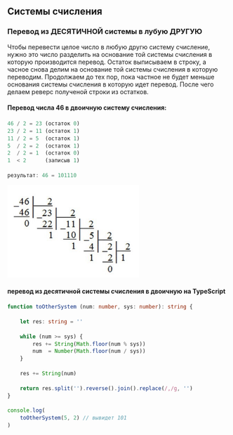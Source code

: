 ## Системы счисления  

### Перевод из ДЕСЯТИЧНОЙ системы в лубую ДРУГУЮ

Чтобы перевести целое число в любую другю систему счисление, нужно это число разделить на основание той системы счисления в которую производится перевод. Остаток выписываем в строку, а часное снова делим на основание той системы счисления в которую переводим. Продолжаем до тех пор, пока частное не будет меньше основания системы счисления в которую идет перевод. После чего делаем реверс полученой строки из остатков.

#### Перевод числа 46 в двоичную систему счисления:  

```ts
46 / 2 = 23 (остаток 0)  
23 / 2 = 11 (остаток 1)  
11 / 2 = 5  (остаток 1)  
5  / 2 = 2  (остаток 1)  
2  / 2 = 1  (остаток 0)  
1  < 2      (записыв 1)  

результат: 46 = 101110
```  

<img src="/toOther.jpg" width="300">  

#### перевод из десятичной системы счисления в двоичную на TypeScript

```ts
function toOtherSystem (num: number, sys: number): string {

    let res: string = ''

    while (num >= sys) {
        res += String(Math.floor(num % sys))
        num  = Number(Math.floor(num / sys))
    }

    res += String(num)

    return res.split('').reverse().join().replace(/,/g, '') 
}

console.log(
    toOtherSystem(5, 2) // вывидет 101
)
```
